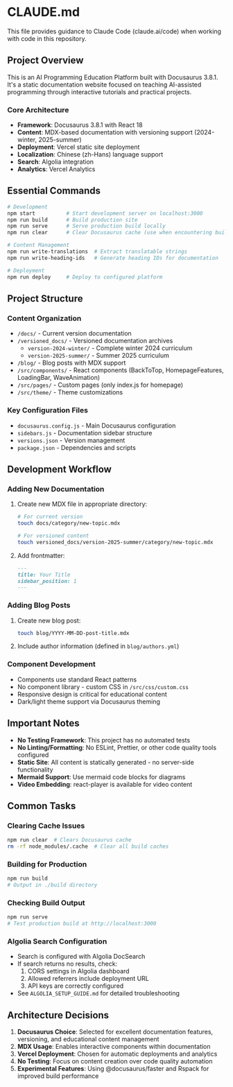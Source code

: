# CLAUDE.md

This file provides guidance to Claude Code (claude.ai/code) when working with code in this repository.

## Project Overview

This is an AI Programming Education Platform built with Docusaurus 3.8.1. It's a static documentation website focused on teaching AI-assisted programming through interactive tutorials and practical projects.

### Core Architecture

- **Framework**: Docusaurus 3.8.1 with React 18
- **Content**: MDX-based documentation with versioning support (2024-winter, 2025-summer)
- **Deployment**: Vercel static site deployment
- **Localization**: Chinese (zh-Hans) language support
- **Search**: Algolia integration
- **Analytics**: Vercel Analytics

## Essential Commands

```bash
# Development
npm start          # Start development server on localhost:3000
npm run build      # Build production site
npm run serve      # Serve production build locally
npm run clear      # Clear Docusaurus cache (use when encountering build issues)

# Content Management
npm run write-translations  # Extract translatable strings
npm run write-heading-ids   # Generate heading IDs for documentation

# Deployment
npm run deploy     # Deploy to configured platform
```

## Project Structure

### Content Organization

- `/docs/` - Current version documentation
- `/versioned_docs/` - Versioned documentation archives
  - `version-2024-winter/` - Complete winter 2024 curriculum
  - `version-2025-summer/` - Summer 2025 curriculum
- `/blog/` - Blog posts with MDX support
- `/src/components/` - React components (BackToTop, HomepageFeatures, LoadingBar, WaveAnimation)
- `/src/pages/` - Custom pages (only index.js for homepage)
- `/src/theme/` - Theme customizations

### Key Configuration Files

- `docusaurus.config.js` - Main Docusaurus configuration
- `sidebars.js` - Documentation sidebar structure
- `versions.json` - Version management
- `package.json` - Dependencies and scripts

## Development Workflow

### Adding New Documentation

1. Create new MDX file in appropriate directory:
   ```bash
   # For current version
   touch docs/category/new-topic.mdx
   
   # For versioned content
   touch versioned_docs/version-2025-summer/category/new-topic.mdx
   ```

2. Add frontmatter:
   ```markdown
   ---
   title: Your Title
   sidebar_position: 1
   ---
   ```

### Adding Blog Posts

1. Create new blog post:
   ```bash
   touch blog/YYYY-MM-DD-post-title.mdx
   ```

2. Include author information (defined in `blog/authors.yml`)

### Component Development

- Components use standard React patterns
- No component library - custom CSS in `/src/css/custom.css`
- Responsive design is critical for educational content
- Dark/light theme support via Docusaurus theming

## Important Notes

- **No Testing Framework**: This project has no automated tests
- **No Linting/Formatting**: No ESLint, Prettier, or other code quality tools configured
- **Static Site**: All content is statically generated - no server-side functionality
- **Mermaid Support**: Use mermaid code blocks for diagrams
- **Video Embedding**: react-player is available for video content

## Common Tasks

### Clearing Cache Issues
```bash
npm run clear  # Clears Docusaurus cache
rm -rf node_modules/.cache  # Clear all build caches
```

### Building for Production
```bash
npm run build
# Output in ./build directory
```

### Checking Build Output
```bash
npm run serve
# Test production build at http://localhost:3000
```

### Algolia Search Configuration
- Search is configured with Algolia DocSearch
- If search returns no results, check:
  1. CORS settings in Algolia dashboard
  2. Allowed referrers include deployment URL
  3. API keys are correctly configured
- See `ALGOLIA_SETUP_GUIDE.md` for detailed troubleshooting

## Architecture Decisions

1. **Docusaurus Choice**: Selected for excellent documentation features, versioning, and educational content management
2. **MDX Usage**: Enables interactive components within documentation
3. **Vercel Deployment**: Chosen for automatic deployments and analytics
4. **No Testing**: Focus on content creation over code quality automation
5. **Experimental Features**: Using @docusaurus/faster and Rspack for improved build performance